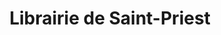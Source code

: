 ---
title: "Librairie de Saint-Priest"
url: /saint-priest/librairie-de-saint-priest/
shop: livres
---